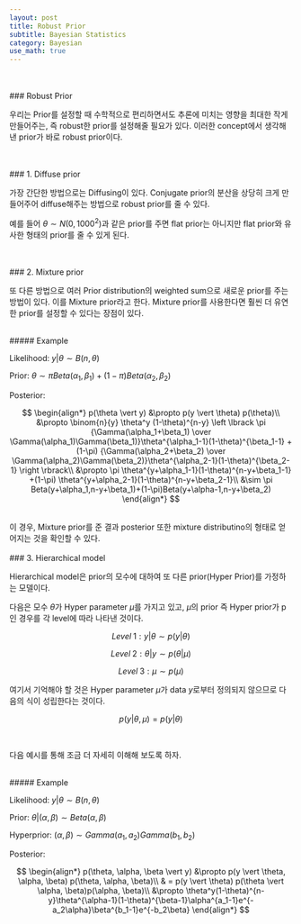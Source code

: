 ```yaml
---
layout: post
title: Robust Prior
subtitle: Bayesian Statistics
category: Bayesian
use_math: true
---
```


<br>
<br>
### Robust Prior

우리는 Prior를 설정할 때 수학적으로 편리하면서도 추론에 미치는 영향을 최대한 작게 만들어주는, 즉 robust한 prior를 설정해줄 필요가 있다. 이러한 concept에서 생각해낸 prior가 바로 robust prior이다.

<br>
<br>
### 1. Diffuse prior

가장 간단한 방법으로는 Diffusing이 있다. Conjugate prior의 분산을 상당히 크게 만들어주어 diffuse해주는 방법으로 robust prior를 줄 수 있다.

예를 들어 $\theta \sim N(0,1000^2)$과 같은 prior를 주면 flat prior는 아니지만 flat prior와 유사한 형태의 prior를 줄 수 있게 된다.

<br>
<br>
### 2. Mixture prior

또 다른 방법으로 여러 Prior distribution의 weighted sum으로 새로운 prior를 주는 방법이 있다. 이를 Mixture prior라고 한다. Mixture prior를 사용한다면 훨씬 더 유연한 prior를 설정할 수 있다는 장점이 있다.

<br>
##### Example

Likelihood: $y \vert \theta \sim B(n, \theta)$

Prior: $\theta \sim \pi Beta(\alpha_1, \beta_1) +(1-\pi)Beta(\alpha_2, \beta_2)$

Posterior:

$$
\begin{align*}
p(\theta \vert y) &\propto p(y \vert \theta) p(\theta)\\
&\propto \binom{n}{y} \theta^y (1-\theta)^{n-y} \left \lbrack
\pi {\Gamma(\alpha_1+\beta_1) \over \Gamma(\alpha_1)\Gamma(\beta_1)}\theta^{\alpha_1-1}(1-\theta)^{\beta_1-1}
+(1-\pi) {\Gamma(\alpha_2+\beta_2) \over \Gamma(\alpha_2)\Gamma(\beta_2)}\theta^{\alpha_2-1}(1-\theta)^{\beta_2-1}
\right \rbrack\\
&\propto \pi \theta^{y+\alpha_1-1}(1-\theta)^{n-y+\beta_1-1}
+(1-\pi) \theta^{y+\alpha_2-1}(1-\theta)^{n-y+\beta_2-1}\\
&\sim \pi Beta(y+\alpha_1,n-y+\beta_1)+(1-\pi)Beta(y+\alpha-1,n-y+\beta_2)
\end{align*}
$$

<br>
이 경우, Mixture prior를 준 결과 posterior 또한 mixture distributino의 형태로 얻어지는 것을 확인할 수 있다.



<br>
<br>
### 3. Hierarchical model

Hierarchical model은 prior의 모수에 대하여 또 다른 prior(Hyper Prior)를 가정하는 모델이다.

다음은 모수 $\theta$가 Hyper parameter $\mu$를 가지고 있고, $\mu$의 prior 즉 Hyper prior가 p인 경우를 각 level에 따라 나타낸 것이다.

$$Level\;1: y \vert \theta \sim p(y \vert \theta)$$

$$Level\;2: \theta \vert y \sim p(\theta \vert \mu)$$

$$Level\;3: \mu \sim p(\mu)$$

여기서 기억해야 할 것은 Hyper parameter $\mu$가 data $y$로부터 정의되지 않으므로 다음의 식이 성립한다는 것이다.

$$ p(y \vert \theta, \mu) = p(y \vert \theta)$$

<br>

다음 예시를 통해 조금 더 자세히 이해해 보도록 하자.

<br>
##### Example

Likelihood: $y \vert \theta \sim B(n, \theta)$

Prior: $\theta \vert (\alpha, \beta)\sim Beta(\alpha, \beta)$

Hyperprior: $(\alpha, \beta) \sim Gamma(a_1, a_2)Gamma(b_1,b_2)$

Posterior:

$$
\begin{align*}
p(\theta, \alpha, \beta \vert y) &\propto p(y \vert \theta, \alpha, \beta) p(\theta, \alpha, \beta)\\
& = p(y \vert \theta) p(\theta \vert \alpha, \beta)p(\alpha, \beta)\\
&\propto \theta^y(1-\theta)^{n-y}\theta^{\alpha-1}(1-\theta)^{\beta-1}\alpha^{a_1-1}e^{-a_2\alpha}\beta^{b_1-1}e^{-b_2\beta}
\end{align*}
$$

<br>
<br>
